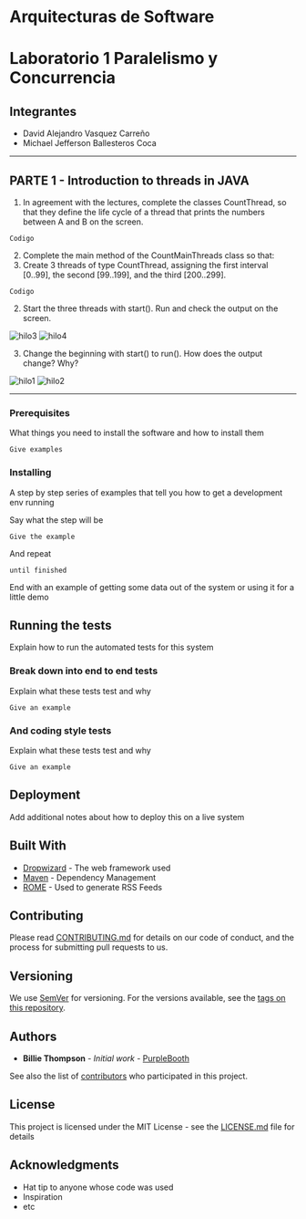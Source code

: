 # Arquitecturas de Software
# Laboratorio 1 Paralelismo y Concurrencia

## Integrantes
- David Alejandro Vasquez Carreño
- Michael Jefferson Ballesteros Coca

____________

## PARTE 1 - Introduction to threads in JAVA

1. In agreement with the lectures, complete the classes CountThread, so that they define the life cycle of a thread that prints the numbers between A and B on the screen.
  
  ```
Codigo
  ```

2. Complete the main method of the CountMainThreads class so that: 
  1. Create 3 threads of type CountThread, assigning the first interval [0..99], the second [99..199], and the third [200..299]. 
  
  ```
Codigo
  ```
  
  2. Start the three threads with start(). Run and check the output on the screen. 
  
![hilo3](https://us-prod.asyncgw.teams.microsoft.com/v1/objects/0-eus-d6-3f3f78121f80490c797c4f85d0b79d05/views/imgo)
![hilo4](https://us-prod.asyncgw.teams.microsoft.com/v1/objects/0-eus-d8-c43fec24eddee66a980f147066153f21/views/imgo)
  
  
  
  3. Change the beginning with start() to run(). How does the output change? Why?
  
![hilo1](https://us-prod.asyncgw.teams.microsoft.com/v1/objects/0-eus-d1-ce3c2ec702875173bcce5447151ecd53/views/imgo)
![hilo2](https://us-prod.asyncgw.teams.microsoft.com/v1/objects/0-eus-d4-90ff2c8492e87b0e3ab64fc02c5d227c/views/imgo)
________________

### Prerequisites

What things you need to install the software and how to install them

```
Give examples
```

### Installing

A step by step series of examples that tell you how to get a development env running

Say what the step will be

```
Give the example
```

And repeat

```
until finished
```

End with an example of getting some data out of the system or using it for a little demo

## Running the tests

Explain how to run the automated tests for this system

### Break down into end to end tests

Explain what these tests test and why

```
Give an example
```

### And coding style tests

Explain what these tests test and why

```
Give an example
```

## Deployment

Add additional notes about how to deploy this on a live system

## Built With

* [Dropwizard](http://www.dropwizard.io/1.0.2/docs/) - The web framework used
* [Maven](https://maven.apache.org/) - Dependency Management
* [ROME](https://rometools.github.io/rome/) - Used to generate RSS Feeds

## Contributing

Please read [CONTRIBUTING.md](https://gist.github.com/PurpleBooth/b24679402957c63ec426) for details on our code of conduct, and the process for submitting pull requests to us.

## Versioning

We use [SemVer](http://semver.org/) for versioning. For the versions available, see the [tags on this repository](https://github.com/your/project/tags). 

## Authors

* **Billie Thompson** - *Initial work* - [PurpleBooth](https://github.com/PurpleBooth)

See also the list of [contributors](https://github.com/your/project/contributors) who participated in this project.

## License

This project is licensed under the MIT License - see the [LICENSE.md](LICENSE.md) file for details

## Acknowledgments

* Hat tip to anyone whose code was used
* Inspiration
* etc
